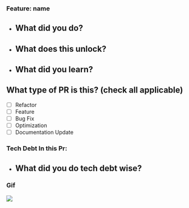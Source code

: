 ### Feature: name
- What did you do?
  - 
- What does this unlock?
  - 
- What did you learn?
  - 

## What type of PR is this? (check all applicable)

- [ ] Refactor
- [ ] Feature
- [ ] Bug Fix
- [ ] Optimization
- [ ] Documentation Update

### Tech Debt In this Pr:
- What did you do tech debt wise?
  - 

### Gif

![](add-a.gif)
